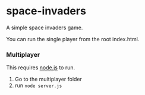 space-invaders
==============

A simple space invaders game.

You can run the single player from the root index.html.

### Multiplayer

This requires [node.js](http://nodejs.org) to run.

1. Go to the multiplayer folder
2. run `node server.js`
